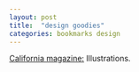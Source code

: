 ```yaml
---
layout: post
title:  "design goodies"
categories: bookmarks design
---
```


[California magazine:](https://www.behance.net/gallery/18006477/California-Magazine) Illustrations.
